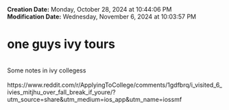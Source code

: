 <div><b>Creation Date:</b> Monday, October 28, 2024 at 10:44:06 PM<br></div>
<div><b>Modification Date:</b> Wednesday, November 6, 2024 at 10:03:57 PM<br></div>
<div><h1>one guys ivy tours</h1></div>
<div><br></div>
<div>Some notes in ivy collegess</div>
<div><br></div>
<div>https://www.reddit.com/r/ApplyingToCollege/comments/1gdfbrq/i_visited_6_ivies_mitjhu_over_fall_break_if_youre/?utm_source=share&amputm_medium=ios_app&amputm_name=iossmf</div>

